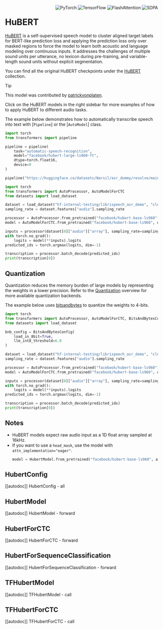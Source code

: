 <!--Copyright 2021 The HuggingFace Team. All rights reserved.

Licensed under the Apache License, Version 2.0 (the "License"); you may not use this file except in compliance with
the License. You may obtain a copy of the License at

http://www.apache.org/licenses/LICENSE-2.0

Unless required by applicable law or agreed to in writing, software distributed under the License is distributed on
an "AS IS" BASIS, WITHOUT WARRANTIES OR CONDITIONS OF ANY KIND, either express or implied. See the License for the
specific language governing permissions and limitations under the License.

⚠️ Note that this file is in Markdown but contain specific syntax for our doc-builder (similar to MDX) that may not be
rendered properly in your Markdown viewer.

-->

<div style="float: right;">
    <div class="flex flex-wrap space-x-1">
        <img alt="PyTorch" src="https://img.shields.io/badge/PyTorch-DE3412?style=flat&logo=pytorch&logoColor=white">
        <img alt="TensorFlow" src="https://img.shields.io/badge/TensorFlow-FF6F00?style=flat&logo=tensorflow&logoColor=white">
        <img alt="FlashAttention" src="https://img.shields.io/badge/%E2%9A%A1%EF%B8%8E%20FlashAttention-eae0c8?style=flat">
        <img alt="SDPA" src="https://img.shields.io/badge/SDPA-DE3412?style=flat&logo=pytorch&logoColor=white">
    </div>
</div>

# HuBERT

[HuBERT](https://huggingface.co/papers/2106.07447) is a self-supervised speech model to cluster aligned target labels for BERT-like prediction loss and applying the prediction loss only over masked regions to force the model to learn both acoustic and language modeling over continuous inputs. It addresses the challenges of multiple sound units per utterance, no lexicon during pre-training, and variable-length sound units without explicit segmentation.

You can find all the original HuBERT checkpoints under the [HuBERT](https://huggingface.co/collections/facebook/hubert-651fca95d57549832161e6b6) collection.

> [!TIP]
> This model was contributed by [patrickvonplaten](https://huggingface.co/patrickvonplaten).
>
> Click on the HuBERT models in the right sidebar for more examples of how to apply HuBERT to different audio tasks.

The example below demonstrates how to automatically transcribe speech into text with [`Pipeline`] or the [`AutoModel`] class.

<hfoptions id="usage">
<hfoption id="Pipeline">

```python
import torch
from transformers import pipeline

pipeline = pipeline(
    task="automatic-speech-recognition",
    model="facebook/hubert-large-ls960-ft",
    dtype=torch.float16,
    device=0
)

pipeline("https://huggingface.co/datasets/Narsil/asr_dummy/resolve/main/1.flac")
```

</hfoption>
<hfoption id="AutoModel">

```python
import torch
from transformers import AutoProcessor, AutoModelForCTC
from datasets import load_dataset

dataset = load_dataset("hf-internal-testing/librispeech_asr_demo", "clean", split="validation").sort("id")
sampling_rate = dataset.features["audio"].sampling_rate

processor = AutoProcessor.from_pretrained("facebook/hubert-base-ls960")
model = AutoModelForCTC.from_pretrained("facebook/hubert-base-ls960", dtype=torch.float16, device_map="auto", attn_implementation="sdpa")

inputs = processor(dataset[0]["audio"]["array"], sampling_rate=sampling_rate, return_tensors="pt")
with torch.no_grad():
    logits = model(**inputs).logits
predicted_ids = torch.argmax(logits, dim=-1)

transcription = processor.batch_decode(predicted_ids)
print(transcription[0])
```

</hfoption>
</hfoptions>

## Quantization

Quantization reduces the memory burden of large models by representing the weights in a lower precision.
Refer to the [Quantization](../quantization/overview) overview for more available quantization backends.

The example below uses [bitsandbytes](../quantization/bitsandbytes) to quantize the weights to 4-bits.

```python
import torch
from transformers import AutoProcessor, AutoModelForCTC, BitsAndBytesConfig
from datasets import load_dataset

bnb_config = BitsAndBytesConfig(
    load_in_8bit=True,
    llm_int8_threshold=6.0
)

dataset = load_dataset("hf-internal-testing/librispeech_asr_demo", "clean", split="validation").sort("id")
sampling_rate = dataset.features["audio"].sampling_rate

processor = AutoProcessor.from_pretrained("facebook/hubert-base-ls960")
model = AutoModelForCTC.from_pretrained("facebook/hubert-base-ls960", quantization_config=bnb_config, dtype=torch.float16, device_map="auto", attn_implementation="sdpa")

inputs = processor(dataset[0]["audio"]["array"], sampling_rate=sampling_rate, return_tensors="pt")
with torch.no_grad():
    logits = model(**inputs).logits
predicted_ids = torch.argmax(logits, dim=-1)

transcription = processor.batch_decode(predicted_ids)
print(transcription[0])
```

## Notes

- HuBERT models expect raw audio input as a 1D float array sampled at 16kHz.
- If you want to use a `head_mask`, use the model with `attn_implementation="eager"`.
  ```python
  model = HubertModel.from_pretrained("facebook/hubert-base-ls960", attn_implementation="eager")
  ```

## HubertConfig

[[autodoc]] HubertConfig
    - all

<frameworkcontent>
<pt>

## HubertModel

[[autodoc]] HubertModel
    - forward

## HubertForCTC

[[autodoc]] HubertForCTC
    - forward

## HubertForSequenceClassification

[[autodoc]] HubertForSequenceClassification
    - forward

</pt>
<tf>

## TFHubertModel

[[autodoc]] TFHubertModel
    - call

## TFHubertForCTC

[[autodoc]] TFHubertForCTC
    - call

</tf>
</frameworkcontent>
